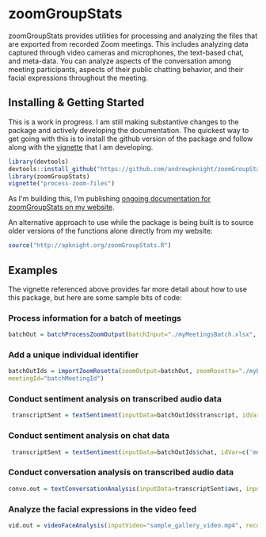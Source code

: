 
# zoomGroupStats

<!-- badges: start -->
<!-- badges: end -->

zoomGroupStats provides utilities for processing and analyzing the files that are exported from recorded Zoom meetings. This includes analyzing data captured through video cameras and microphones, the text-based chat, and meta-data. You can analyze aspects of the conversation among meeting participants, aspects of their public chatting behavior, and their facial expressions throughout the meeting. 

## Installing & Getting Started

This is a work in progress. I am still making substantive changes to the package and actively developing the documentation. The quickest way to get going with this is to install the github version of the package and follow along with the [vignette](http://apknight.org/docs/articles/process-zoom-files.html) that I am developing. 

``` r
library(devtools)
devtools::install_github("https://github.com/andrewpknight/zoomGroupStats", build_vignettes=TRUE)
library(zoomGroupStats)
vignette("process-zoom-files")
```

As I'm building this, I'm publishing [ongoing documentation for zoomGroupStats on my website](http://apknight.org/docs/).

An alternative approach to use while the package is being built is to source older versions of the functions alone directly from my website:

``` r
source("http://apknight.org/zoomGroupStats.R")
```

## Examples

The vignette referenced above provides far more detail about how to use this package, but here are some sample bits of code: 

### Process information for a batch of meetings

```r
batchOut = batchProcessZoomOutput(batchInput="./myMeetingsBatch.xlsx", exportZoomRosetta="./myMeetings_rosetta_original.xlsx")
```

### Add a unique individual identifier

```r
batchOutIds = importZoomRosetta(zoomOutput=batchOut, zoomRosetta="./myEditedRosetta.xlsx", 
meetingId="batchMeetingId")
```

### Conduct sentiment analysis on transcribed audio data

``` r 
 transcriptSent = textSentiment(inputData=batchOutIds$transcript, idVar=c('utteranceId'), textVar='utteranceMessage', sentMethods=c('aws', 'syuzhet'), appendOut=TRUE, languageCodeVar='utteranceLanguage')
```

### Conduct sentiment analysis on chat data

``` r 
 transcriptSent = textSentiment(inputData=batchOutIds$chat, idVar=c('messageId'), textVar='message', sentMethods=c('aws', 'syuzhet'), appendOut=TRUE, languageCodeVar='messageLanguage')
```

### Conduct conversation analysis on transcribed audio data

``` r 
convo.out = textConversationAnalysis(inputData=transcriptSent$aws, inputType='transcript', meetingId='batchMeetingId', speakerId='indivId', sentMethod="aws")
```

### Analyze the facial expressions in the video feed

``` r 
vid.out = videoFaceAnalysis(inputVideo="sample_gallery_video.mp4", recordingStartDateTime="2020-04-20 13:30:00", sampleWindow=30, facesCollectionID="group-r")
```